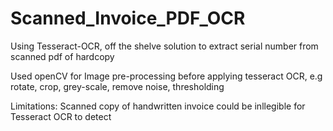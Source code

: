 # Scanned_Invoice_PDF_OCR
Using Tesseract-OCR, off the shelve solution to extract serial number from scanned pdf of hardcopy

Used openCV for Image pre-processing before applying tesseract OCR, e.g rotate, crop, grey-scale, remove noise, thresholding

Limitations: Scanned copy of handwritten invoice could be inllegible for Tesseract OCR to detect
